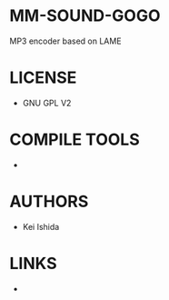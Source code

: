 MM-SOUND-GOGO
=============

MP3 encoder based on LAME

LICENSE
===============
- GNU GPL V2

COMPILE TOOLS
===============
*

AUTHORS
===============
* Kei Ishida 

LINKS
===============
*


